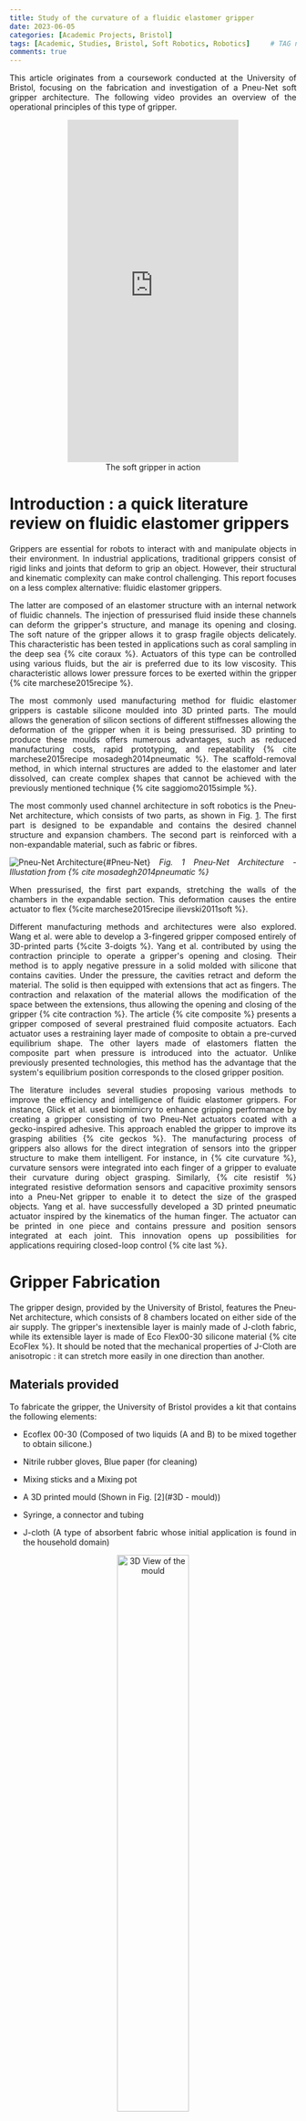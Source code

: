 ```yaml
---
title: Study of the curvature of a fluidic elastomer gripper
date: 2023-06-05
categories: [Academic Projects, Bristol]
tags: [Academic, Studies, Bristol, Soft Robotics, Robotics]     # TAG names should always be lowercase
comments: true
---
```


<style>
  p {
    text-align: justify;
  }
</style>


This article originates from a coursework conducted at the University of Bristol, focusing on the fabrication and investigation of a Pneu-Net soft gripper architecture. 
The following video provides an overview of the operational principles of this type of gripper.

<div style="display: flex; justify-content: center; align-items: center;">
  <iframe width="300em" height="600em" src="https://www.youtube.com/embed/Lk2cIwTRDkE" frameborder="0" allow="autoplay; encrypted-media" allowfullscreen></iframe>
</div>
<center>
The soft gripper in action
</center>


# Introduction : a quick literature review on fluidic elastomer grippers
<p>
Grippers are essential for robots to interact with and manipulate
objects in their environment. In industrial applications, traditional
grippers consist of rigid links and joints that deform to grip an
object. However, their structural and kinematic complexity can make
control challenging. This report focuses on a less complex alternative:
fluidic elastomer grippers. </p>

The latter are composed of an elastomer structure with an internal
network of fluidic channels. The injection of pressurised fluid inside
these channels can deform the gripper's structure, and manage its
opening and closing. The soft nature of the gripper allows it to grasp
fragile objects delicately. This characteristic has been tested in
applications such as coral sampling in the deep sea  {% cite coraux %}. Actuators
of this type can be controlled using various fluids, but the air is
preferred due to its low viscosity. This characteristic allows lower
pressure forces to be exerted within the gripper {% cite marchese2015recipe %}.

The most commonly used manufacturing method for fluidic elastomer
grippers is castable silicone moulded into 3D printed parts. The mould
allows the generation of silicon sections of different stiffnesses
allowing the deformation of the gripper when it is being pressurised. 3D
printing to produce these moulds offers numerous advantages, such as
reduced manufacturing costs, rapid prototyping, and repeatability
{% cite marchese2015recipe mosadegh2014pneumatic  %}. The scaffold-removal
method, in which internal structures are added to the elastomer and
later dissolved, can create complex shapes that cannot be achieved with
the previously mentioned technique {% cite saggiomo2015simple %}.

The most commonly used channel architecture in soft robotics is the
Pneu-Net architecture, which consists of two parts, as shown in Fig.
[1](#Pneu-Net). The first
part is designed to be expandable and contains the desired channel
structure and expansion chambers. The second part is reinforced with a
non-expandable material, such as fabric or fibres. 

<a id="Pneu-Net"></a>
![Pneu-Net Architecture]({{site.baseurl}}/assets/img/soft_robot/pneunet.jpg){#Pneu-Net}
_Fig. 1 Pneu-Net Architecture - Illustation from {% cite mosadegh2014pneumatic %}_



When pressurised, the first part expands, stretching the walls of the
chambers in the expandable section. This deformation causes the entire
actuator to flex {%cite marchese2015recipe ilievski2011soft %}.

Different manufacturing methods and architectures were also explored.
Wang et al. were able to develop a 3-fingered gripper composed entirely
of 3D-printed parts {%cite 3-doigts %}. Yang et al. contributed by using the
contraction principle to operate a gripper's opening and closing. Their
method is to apply negative pressure in a solid molded with silicone
that contains cavities. Under the pressure, the cavities retract and
deform the material. The solid is then equipped with extensions that act
as fingers. The contraction and relaxation of the material allows the
modification of the space between the extensions, thus allowing the
opening and closing of the gripper {% cite contraction %}. The article {% cite composite %} presents a gripper composed of several prestrained fluid composite actuators. Each actuator uses a restraining layer made of composite to obtain a pre-curved equilibrium shape. The other layers made of elastomers flatten the composite part when pressure is introduced into the actuator. Unlike previously presented technologies, this method has the advantage that the system's equilibrium position corresponds to the closed gripper position.

The literature includes several studies proposing various methods to improve the efficiency and intelligence of fluidic elastomer grippers. For instance, Glick et al. used biomimicry to enhance gripping performance by creating a gripper consisting of two Pneu-Net actuators coated with a gecko-inspired adhesive. This approach enabled the gripper to improve its grasping abilities {% cite geckos %}. The manufacturing process of grippers also allows for the direct integration of sensors into the gripper structure to make them intelligent. For instance, in {% cite curvature %}, curvature sensors were integrated into each finger of a gripper to evaluate their curvature during object grasping. Similarly, {% cite resistif %} integrated resistive deformation sensors and capacitive proximity sensors into a Pneu-Net gripper to enable it to detect the size of the grasped objects. Yang et al. have successfully developed a 3D printed pneumatic actuator inspired by the kinematics of the human finger. The actuator can be printed in one piece and contains pressure and position sensors integrated at each joint. This innovation opens up possibilities for applications requiring closed-loop control {% cite last %}.


# Gripper Fabrication

The gripper design, provided by the University of Bristol, features the
Pneu-Net architecture, which consists of 8 chambers located on either
side of the air supply. The gripper's inextensible layer is mainly made
of J-cloth fabric, while its extensible layer is made of Eco Flex00-30
silicone material {% cite EcoFlex %}. It should be noted that the mechanical
properties of J-Cloth are anisotropic : it can stretch more easily in
one direction than another.

## Materials provided

To fabricate the gripper, the University of Bristol provides a kit that
contains the following elements:

-   Ecoflex 00-30 (Composed of two liquids (A and B) to be mixed
    together to obtain silicone.)

-   Nitrile rubber gloves, Blue paper (for cleaning)

-   Mixing sticks and a Mixing pot

-   A 3D printed mould (Shown in Fig.
    [2](#3D - mould))

-   Syringe, a connector and tubing

-   J-cloth (A type of absorbent fabric whose initial application is
    found in the household domain)



<div style="text-align: center;">
    <a id="3D - mould"></a>
    <img src="{{site.baseurl}}/assets/img/soft_robot/Vue_3D.png" style="width: 50%; display: block; margin: 0 auto;" alt="3D View of the mould">
    Fig. 2 CAD model of the 3D printed mould
</div>

## Safety conditions

Even though both components used in the silicone fabrication process are
not skin irritants, as a preventive measure, all handling involving
liquid Ecoflex will be carried out with nitrile gloves.

## Fabrication process

All the instructions for making the gripper are provided in a video made
by Dr. Alix Partridge. The instructions can be summarized in the
following three steps:

-   *Silicone Fabrication Process :* To make silicone, the same process
    will always be used: mix each EcoFlex component in equal proportions
    in a mixing pot, then pour the resulting mixture into a syringe. By
    plugging the end of the syringe, and pulling the plunger, it is
    possible to create vacuum. This will eliminate air bubbles in the
    liquid. This process should be repeated at least 10 times.

-   *First step :* To start, cut a piece of J-cloth slightly larger than
    the mould surface and place it on a smooth surface, like laminated
    cardboard. Ensure that the direction in which the J-tissue can
    stretch is aligned with the longitudinal axis of the mould. Also be
    sure to position a piece of tube at the designated location in the
    centre of the mould. Then make silicone using the method described
    above. Pour the silicone into the mould being careful not to
    introduce air bubbles. The remaining silicone can be applied to the
    J-Cloth using the supplied mixing sticks. Let the silicone dry for a
    minimum of 4 hours.

-   *Second step :* To start, demold the silicone and peel off the
    J-Cloth from the smooth surface. Then, cover the base of the molded
    part with a thin layer of liquid silicone using your finger. Coat
    the surface of the J-Cloth that was in contact with the
    plastic-coated cardboard with silicone as well. Next, place the two
    coated layers in contact, taking care to avoid the formation of air
    bubbles at the joint. After completing this step, it is important to
    allow the silicone to dry for 4 hours.

-   *Third step :* Connect the gripper tube to the syringe using the
    adapter, pressurize it and check for proper functioning

# Experimental design

In the framework of this project, two main experiments are envisioned:
the first one focuses on studying the curvature of the gripper as a
function of the injected air volume, and the second one aims to
determine the gripper's performance in grasping multiple types of
objects.

## Curvature Study

### Hypothesis

By compressing the gripper with different volumes, it is observed that
the curvature of the gripper appears to approach that of a circular arc.
To experimentally test this hypothesis, a measurement method is
established to record the gripper's curvature using a camera. A circular
fitting method will be used to verify if the curvature of the gripper
can be inscribed in a circle. If this hypothesis is validated through
the experiment, it will also be possible to plot the gripper clamping
radius evolution law as a function of the injected air volume.
[]{#part:hypothese label="part:hypothese"}

### Setting up the test bench

For precise measurements, a test bench is utilized to hold the gripper
fixed during compression. This setup ensures a constant fixed position
of the camera and gripper for all tested air volumes. The test bench, as
shown in Fig. [3](#test_bench), also includes a graduated ruler that serves as
a scale during machine vision analysis. A black background is placed to
aid the machine vision procedure, and red pinheads are evenly
distributed along the gripper for subsequent identification of its
curvature (Fig. [3](#test_bench)). The machine vision technique employed is
elaborated in a following section

### Proposed experimental protocol

The following method is used for each volume from 0 to 60 ml with a step
of 5 ml:

-   The considered volume is injected into the gripper and a paper clip
    is used to clamp the tube and keep the gripper in a fixed position.

-   A scene acquisition is performed using a camera, which is a
    smartphone held on a tripod.

-   The coordinates of the gripper pinheads are extracted using a
    machine vision algorithm, which provides pixel coordinates in the
    image reference frame.

-   The circle-fit library {%cite pypi %} is used to determine the parameters
    of the circle (center coordinates and radius) that best fits all the
    gripper points. The accuracy and precision of the model are
    evaluated using the value of the residual error provided by the
    library. The results obtained are returned in pixels, the scale
    present on the photo allows to convert the found values into
    centimeters.

-   The gripper markers and the fitting circle are displayed on the same
    graph.

First, these data will allow us to study the evolution of the residual
error according to the injected air volume, in order to check if the
gripper curvature can be approximated by a circle.

### Description of the machine vision method used

The method used is based on the elements provided in the document
{% cite QiConn-2023 %}. For each image to be processed, the same method is
applied. The different functions used come from the Python module OpenCV
which allows image processing {%cite opencv_library %}. The coordinates of the
gripper points are stored in a list and are subsequently used for
interpretations. The steps of the machine vision algorithm are described
in Fig. [3](#test_bench).



<div style="text-align: center;">
    <a id="test_bench"></a>
    <img src="{{site.baseurl}}/assets/img/soft_robot/Machine_Vision.png" style="width: 75%; display: block; margin: 0 auto;" alt="test bench">
    Fig. 3 Test Bench made of Legos
</div>

The entire code used in this project is available in the dedicated
Github repository which can be found
[here](https://github.com/EdRlld/Soft_Robotics_Machine_Vision).

## Study of the grasping capability of the soft gripper

### Hypothesis

An assumption is made that the gripper is capable of lifting a wide
range of differently shaped objects. The following experiment aims to
test the gripper's ability to lift various types of objects.

### Proposed experimental protocol {#part:exp2}

The objective of this experiment is to study the configuration and
grasping capability of the gripper on various everyday objects. The
experimental protocol involves the following steps:

-   Select an object and measure its mass.

-   Place the object on a flat surface.

-   Position the gripper on the object and compress the syringe.

-   Attempt to lift the object while taking a photograph of the
    configuration.

# Results and Analysis

## Curvature Study

### Machine Vision Results

The machine vision method is applied and allows obtaining the gripper's
shape for different volumes as presented in Fig.
[4](#fig:Gripper_gaits). For display convenience, only half of
the tested volumes are shown.

<div style="text-align: center;">
    <a id="fig:Gripper_gaits"></a>
    <img src="{{site.baseurl}}/assets/img/soft_robot/Extraction_of_gripper_gaits.svg" style="width: 75%; display: block; margin: 0 auto;" alt="gripper gaits">
</div>

<div style="text-align: center;">
Fig.4 Gripper gaits
</div>

It is possible to observe that when the volume is zero (the gripper is
not compressed), it is already curved due to the effect of gravity on
the soft material.

### Circular fitting results and interpretations

Using the different coordinates of the points, a circular fitting is
performed for each volume value. Fig.
[5](#fig:Circular_fitting) shows 4 examples of circular fitting.


<div style="text-align: center;">
    <a id="fig:Circular_fitting"></a>
    <img src="{{site.baseurl}}/assets/img/soft_robot/circular_fitting.png" style="width: 50%; display: block; margin: 0 auto;" alt="Circular Fitting">
</div>

<div style="text-align: center;">
Fig.5 Circular Fitting
</div>²

As the quantity of injected air increases, fitting a circle to the
curvature of the gripper becomes more difficult. This is supported by
the residual error curve (Fig.
[6](#fig:Circular_error)), which represents the root mean square
error between data points and the circumference of the regression circle
{% cite pypi %}. The gripper's curvature can be approximated by a circular arc
from 0 to 25 ml, with a residual error below 1 mm. However, the residual
error increases beyond 30 ml, indicating that the curvature cannot be
approximated by a circular arc. Thus, presenting the clamping radius as
a function of the gripper is not relevant from 0 to 60 ml. The
hypothesis stated in section
The hypothesis part is not validated.

<div style="text-align: center;">
    <a id="fig:Circular_error"></a>
    <img src="{{site.baseurl}}/assets/img/soft_robot/Residual_Error_display.svg" style="width: 75%; display: block; margin: 0 auto;" alt="fig:Circular_error">
</div>

<div style="text-align: center;">
Fig.6 Residual error as a function of injected
volume
</div>

### Study of another parameter

It is not possible to accurately represent the entire curvature of the
gripper using a circular arc. However, an appropriate parameter is being
sought to quantify this curvature. Therefore, the concept of the
\"corrected clamping radius\" is introduced, which corresponds to the
radius of the circle passing through the center and the gripper ends as
shown in Fig. [7](#fig:bending_angle). This parameter indirectly quantifies the
size of objects that the gripper can grasp. Finding a model to represent
the evolution of this parameter is relevant as it could serve as a
control law in a more intricate system.

<div style="text-align: center;">
    <a id="fig:Circular_error"></a>
    <img src="{{site.baseurl}}/assets/img/soft_robot/Bending_Angle.png" style="width: 50%; display: block; margin: 0 auto;" alt="fig:bending_angle">
</div>

<div style="text-align: center;">
Fig.7 Definition of the Corrected clamping
radius
</div>

Thus, the circular fitting method is applied to only 3 points. Given the
number of points considered, circular fitting is perfect, and for each
volume value, the corrected clamping radius is derived. The resulting
graph is presented in Figure
[8](#fig:bending_linear).

<div style="text-align: center;">
    <a id="fig:bending_linear"></a>
    <img src="{{site.baseurl}}/assets/img/soft_robot/Circular_Regression_with_3_points.svg" style="width: 65%; display: block; margin: 0 auto;" alt="fig:bending_linear">
</div>

<div style="text-align: center;">
Fig.8 Evolution of corrected clamping
radius
</div>

The experimental points obtained allow a modeling of the corrected
clamping radius (CCR) as a function of the volume. A polynomial
regression is applied to the data, and it turns out that a 5th order
regression yields the best correlation coefficient without overfitting.
The derived equation is shown in
Fig.[8](#fig:bending_linear).

## Study of the grasping capability of the soft gripper

By using the experimental protocol mentioned, the
gripper lifted the different objects presented in Fig.
[9](#sousou): a cardboard box,
a 3D printed piece, a Rubik's Cube, and a meter.

The gripper was found to be able to grasp a range of objects as long as
their weight is less than 120g. Beyond this threshold, the gripper
slides and is unable to hold the object. In addition, the shape of the
gripper does not match that of the object it grabs: only the two ends
are in contact.

To improve the performance of the gripper, it could be considered to add
a rough surface like sandpaper to ensure better adhesion, similar to the
work done by {% cite geckos %}.

<div style="text-align: center;">
    <a id="sousou"></a>
    <img src="{{site.baseurl}}/assets/img/soft_robot/objects_tests.png" style="width: 50%; display: block; margin: 0 auto;" alt="sousou">
</div>

<div style="text-align: center;">
Fig.9 Various tested objects
radius
</div>

# Discussion

## Improvement suggestions on the fabrication method

### Tubing problem

During the manufacturing process, a difficulty arose during the
demolding stage, resulting in the tube being held in the mold and
detachment from the silicone part, as shown in Fig.
[10](#fig:probleme){reference-type="ref" reference="fig:probleme"}. I
attempted to remedy the situation by using glue to reattach the tube,
but the physical properties of the silicone hindered the adhesion of the
glue, rendering this solution ineffective.

<div style="text-align: center;">
    <a id="fig:probleme"></a>
    <img src="{{site.baseurl}}/assets/img/soft_robot/probleme_1.jpg" style="width: 50%; display: block; margin: 0 auto;" alt="fig:probleme">
</div>

<div style="text-align: center;">
Fig.10 Fabrication problem encountered
</div>

To address the difficulty at hand, the manufacturing process of the
molded part had to be restarted with various precautions taken. Abrasive
paper was utilized to sand the outer surface of the tube for better
silicone adhesion, and the part of the mold that held the tube was also
sanded to make detachment easier. Once the tube was properly positioned
in the mold, the tube base was degreased with 90% alcohol. With these
measures in place, the molded part of the gripper was successfully
manufactured without any detachment issues.

### Air leakage issues

During the manufacturing process, another issue was observed which
concerned air leakage during the final gripper testing. These leaks were
found at the junction between the J-Cloth and the molded part. An
additional step was added to the process to overcome this issue. At the
end of the second step of the manufacturing process, a silicone sealant is applied all around the
molded part to prevent leakage. The sealant is depicted in yellow in
Fig. [11](#fig:joint).


<div style="text-align: center;">
    <a id="fig:probleme"></a>
    <img src="{{site.baseurl}}/assets/img/soft_robot/joint.svg" style="width: 40%; display: block; margin: 0 auto;" alt="fig:joint">
</div>

<div style="text-align: center;">
Fig.11 Addition of a seal to ensure tightness.
</div>



## Suggestion for design improvement

The current gripper could only limit two degrees of freedom during the
grasping experiment due to its two contact points. To improve this, a
feasible solution would be to add a new part to the gripper that blocks
all three degrees of freedom, enhancing grasping quality and preventing
object movement on all axes. Increasing the contact surface between the
gripper and the object by adding a third contact point would also
improve grip. To achieve this, we modified the existing gripper's CAD
model, creating a three-fingered gripper with 120-degree spacing between
each finger. The resulting 3D model was then printed (Fig.
[12](#fig:3pince)).

<div style="text-align: center;">
    <a id="fig:3pince"></a>
    <img src="{{site.baseurl}}/assets/img/soft_robot/3parts.jpg" style="width: 40%; display: block; margin: 0 auto;" alt="fig:3pince">
</div>

<div style="text-align: center;">
Fig.12 Gripper design proposal
</div>


A silicone shortage prevented full fabrication of the designed gripper
for performance testing and validation of previous hypotheses. To
address this, an extension of this work could involve repeating the
grasping experiment using the new gripper design and quantifying
performance differences between the original and new designs.

# Conclusion

This project allowed for the discovery of theoretical and practical
concepts related to fluidic elastomer grippers, with a focus on the
Pneu-Net architecture. The curvature of the gripper during compression
can only be considered as an arc of a circle in the volume range of 0 to
25 milliliters. By introducing the parameter of corrected clamping
radius, it was possible to establish a polynomial relationship between
this parameter and the injected air volume. It should be noted that the
law modeled is specific to the gripper fabricated in this report.
Indeed, variations in fabrication can modify the curvature behavior of
the gripper. The gripping capacity of the gripper was also investigated,
demonstrating its ability to grasp various objects of different shapes
and masses. Finally, design and manufacturing improvements were proposed
for the gripper.

{% bibliography %}



